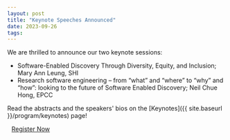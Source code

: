 ```yaml
---
layout: post
title: "Keynote Speeches Announced"
date: 2023-09-26
tags:
---
```


We are thrilled to announce our two keynote sessions:

- Software-Enabled Discovery Through Diversity, Equity, and Inclusion; Mary Ann Leung, SHI
- Research software engineering – from “what” and “where” to “why” and “how”: looking to the future of Software Enabled Discovery; Neil Chue Hong, EPCC

Read the abstracts and the speakers' bios on the [Keynotes]({{ site.baseurl }}/program/keynotes) page!



<a type="button" style="margin:auto 10px; -webkit-appearance: none;" class="btn btn-light btn-lg" href="https://www.eventbrite.com/e/us-rse-conference-2023-software-enabled-discovery-and-beyond-tickets-625867314987" target="_blank">
    Register Now
</a>

